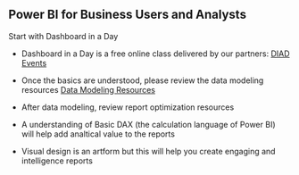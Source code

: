 ## Power BI for Business Users and Analysts
Start with Dashboard in a Day
* Dashboard in a Day is a free online class delivered by our partners: [DIAD Events](https://events.microsoft.com/?timeperiod=next30Days&isSharedInLocalViewMode=true&country=United%20States&language=English&product=Power%20BI)


* Once the basics are understood, please review the data modeling resources [Data Modeling Resources](https://github.com/wgbrown/PBILearningResources/blob/cbe5e51babfe3ae8c0df03c3de587a27b313bf1b/Data%20Modeling/Modeling.md)


* After data modeling, review report optimization resources  


* A understanding of Basic DAX (the calculation language of Power BI) will help add analtical value to the reports


* Visual design is an artform but this will help you create engaging and intelligence reports

